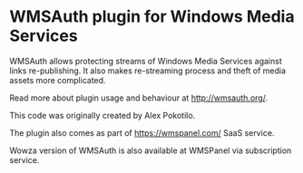 WMSAuth plugin for Windows Media Services
=======

WMSAuth allows protecting streams of Windows Media Services against links re-publishing.
It also makes re-streaming process and theft of media assets more complicated.

Read more about plugin usage and behaviour at http://wmsauth.org/.

This code was originally created by Alex Pokotilo.


The plugin also comes as part of https://wmspanel.com/ SaaS service.

Wowza version of WMSAuth is also available at WMSPanel via subscription service.

